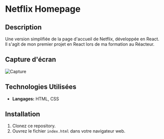 # Netflix Homepage 

## Description

Une version simplifiée de la page d'accueil de Netflix, développée en React. Il s'agit de mon premier projet en React lors de ma formation au Réacteur.

## Capture d'écran

![Capture](https://github.com/GabrielLRdP/Netflix-homepage/assets/149192169/9111c265-d32e-4889-ae37-b58b5a224db2)


## Technologies Utilisées

- **Langages:** HTML, CSS

## Installation

1. Clonez ce repository.
2. Ouvrez le fichier `index.html` dans votre navigateur web.
